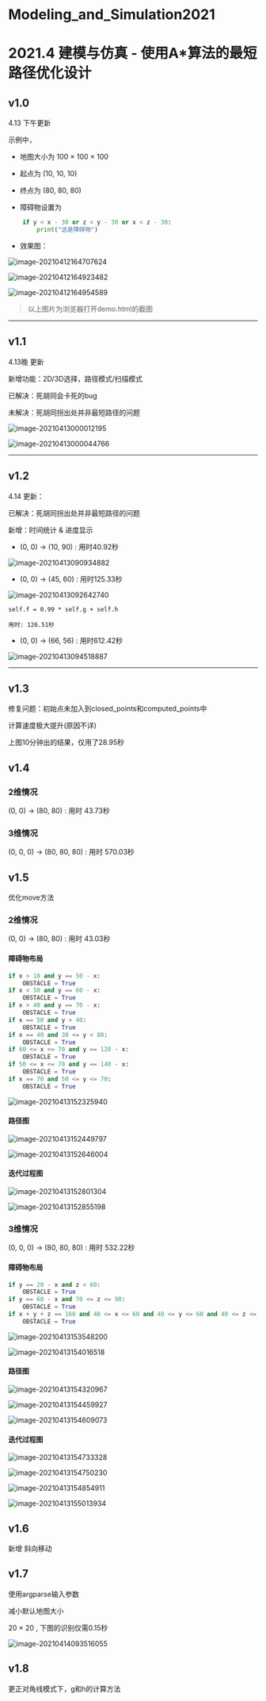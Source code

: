 # Modeling_and_Simulation2021

# 2021.4 建模与仿真 - 使用A*算法的最短路径优化设计



## v1.0  

4.13 下午更新

示例中，

+ 地图大小为 100 × 100 × 100
+ 起点为 (10, 10, 10)
+ 终点为 (80, 80, 80)

+ 障碍物设置为

```python
    if y < x - 30 or z < y - 30 or x < z - 30:
        print("这是障碍物")
```

+ 效果图：

![image-20210412164707624](README_image/image-20210412164707624.png)

![image-20210412164923482](README_image/image-20210412164923482.png)

![image-20210412164954589](README_image/image-20210412164954589.png)

> 以上图片为浏览器打开demo.html的截图

------

## v1.1

4.13晚 更新

新增功能：2D/3D选择，路径模式/扫描模式

已解决：死胡同会卡死的bug

未解决：死胡同拐出处并非最短路径的问题

![image-20210413000012195](README_image/image-20210413000012195.png)

![image-20210413000044766](README_image/image-20210413000044766.png)

-----

## v1.2

4.14 更新：

已解决：死胡同拐出处并非最短路径的问题

新增：时间统计 & 进度显示



+ (0, 0) → (10, 90) : 用时40.92秒

![image-20210413090934882](README_image/image-20210413090934882.png)

+ (0, 0) → (45, 60) : 用时125.33秒

![image-20210413092642740](README_image/image-20210413092642740.png)

```
self.f = 0.99 * self.g + self.h

用时: 126.51秒
```

+ (0, 0) → (66, 56) : 用时612.42秒

![image-20210413094518887](README_image/image-20210413094518887.png)

------

## v1.3

修复问题：初始点未加入到closed_points和computed_points中

计算速度极大提升(原因不详)

上图10分钟出的结果，仅用了28.95秒

## v1.4

### 2维情况

(0, 0) → (80, 80) : 用时 43.73秒

### 3维情况

(0, 0, 0) → (80, 80, 80) : 用时 570.03秒

## v1.5

优化move方法

### 2维情况

(0, 0) → (80, 80) : 用时 43.03秒

#### 障碍物布局

```python
if x > 10 and y == 50 - x:
    OBSTACLE = True
if x < 50 and y == 60 - x:
    OBSTACLE = True
if x > 40 and y == 70 - x:
    OBSTACLE = True
if x == 50 and y > 40:
    OBSTACLE = True
if x == 40 and 30 <= y < 80:
    OBSTACLE = True
if 60 <= x <= 70 and y == 120 - x:
    OBSTACLE = True
if 50 <= x <= 70 and y == 140 - x:
    OBSTACLE = True
if x == 70 and 50 <= y <= 70:
    OBSTACLE = True
```

![image-20210413152325940](log_image/image-20210413152325940.png)

#### 路径图

![image-20210413152449797](log_image/image-20210413152449797.png)

![image-20210413152646004](log_image/image-20210413152646004.png)

#### 迭代过程图

![image-20210413152801304](log_image/image-20210413152801304.png)

![image-20210413152855198](log_image/image-20210413152855198.png)

### 3维情况

(0, 0, 0) → (80, 80, 80) : 用时 532.22秒

#### 障碍物布局

```python
if y == 20 - x and z < 60:
    OBSTACLE = True
if y == 60 - x and 70 <= z <= 90:
    OBSTACLE = True
if x + y + z == 160 and 40 <= x <= 60 and 40 <= y <= 60 and 40 <= z <= 80:
    OBSTACLE = True
```

![image-20210413153548200](log_image/image-20210413153548200.png)

![image-20210413154016518](log_image/image-20210413154016518.png)

#### 路径图

![image-20210413154320967](log_image/image-20210413154320967.png)

![image-20210413154459927](log_image/image-20210413154459927.png)

![image-20210413154609073](log_image/image-20210413154609073.png)

#### 迭代过程图

![image-20210413154733328](log_image/image-20210413154733328.png)

![image-20210413154750230](log_image/image-20210413154750230.png)

![image-20210413154854911](log_image/image-20210413154854911.png)

![image-20210413155013934](log_image/image-20210413155013934.png)

## v1.6

新增 斜向移动

## v1.7

使用argparse输入参数

减小默认地图大小

20 × 20 , 下图的识别仅需0.15秒

![image-20210414093516055](log_image/image-20210414093516055.png)

## v1.8

更正对角线模式下，g和h的计算方法